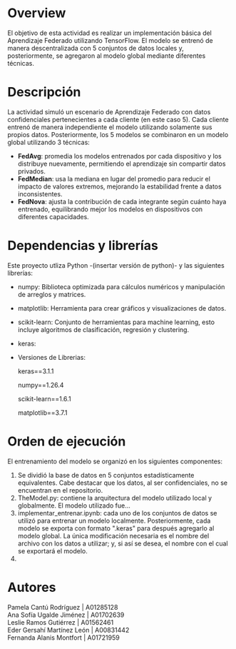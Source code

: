 # Overview
El objetivo de esta actividad es realizar un implementación básica del Aprendizaje Federado utilizando TensorFlow. El modelo se entrenó de manera descentralizada con 5 conjuntos de datos locales y, posteriormente, se agregaron al modelo global mediante diferentes técnicas. 

# Descripción 
La actividad simuló un escenario de Aprendizaje Federado con datos confidenciales pertenecientes a cada cliente (en este caso 5). Cada cliente entrenó de manera independiente el modelo utilizando solamente sus propios datos. Posteriormente, los 5 modelos se combinaron en un modelo global utilizando 3 técnicas:   
* **FedAvg**: promedia los modelos entrenados por cada dispositivo y los distribuye nuevamente, permitiendo el aprendizaje sin compartir datos privados.
* **FedMedian**: usa la mediana en lugar del promedio para reducir el impacto de valores extremos, mejorando la estabilidad frente a datos inconsistentes.
* **FedNova**: ajusta la contribución de cada integrante según cuánto haya entrenado, equilibrando mejor los modelos en dispositivos con diferentes capacidades.

# Dependencias y librerías
Este proyecto utliza Python -(insertar versión de python)- y las siguientes librerías:    
* numpy: Biblioteca optimizada para cálculos numéricos y manipulación de arreglos y matrices.
* matplotlib: Herramienta para crear gráficos y visualizaciones de datos.
* scikit-learn: Conjunto de herramientas para machine learning, esto incluye algoritmos de clasificación, regresión y clustering.
* keras:

* Versiones de Librerias:

  
  keras==3.1.1

   
  numpy==1.26.4

  
  scikit-learn==1.6.1

  
  matplotlib==3.7.1

  

# Orden de ejecución
El entrenamiento del modelo se organizó en los siguientes componentes:    
1. Se dividió la base de datos en 5 conjuntos estadísticamente equivalentes. Cabe destacar que los datos, al ser confidenciales, no se encuentran en el repositorio.     
2. TheModel.py: contiene la arquitectura del modelo utilizado local y globalmente. El modelo utilizado fue...  
3. implementar_entrenar.ipynb: cada uno de los conjuntos de datos se utilizó para entrenar un modelo localmente. Posteriormente, cada modelo se exporta con formato ".keras" para después agregarlo al modelo global. La única modificación necesaria es  el nombre del archivo con los datos a utilizar; y, si así se desea, el nombre con el cual se exportará el modelo.   
4.   

# Autores
Pamela Cantú Rodríguez | A01285128   
Ana Sofía Ugalde Jiménez | A01702639   
Leslie Ramos Gutiérrez | A01562461   
Eder Gersahí Martínez León | A00831442   
Fernanda Alanis Montfort | A01721959   
